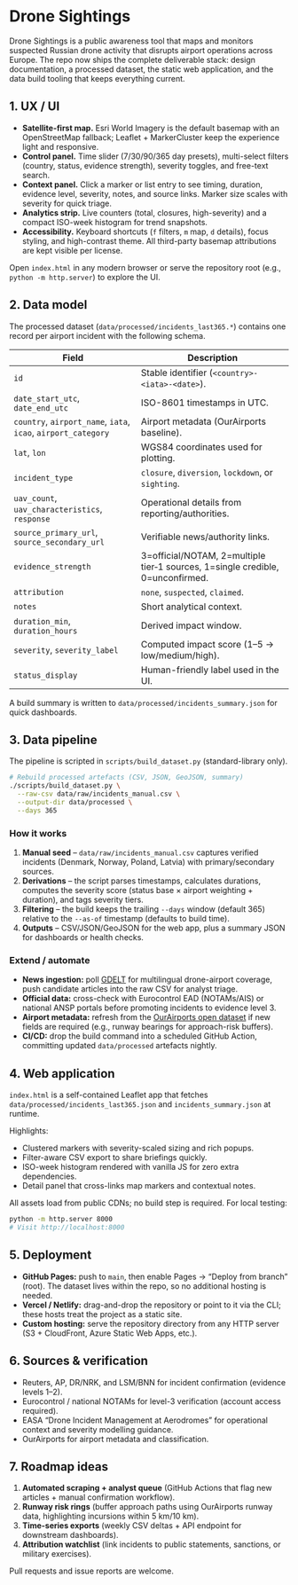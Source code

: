 # Drone Sightings

Drone Sightings is a public awareness tool that maps and monitors suspected Russian drone activity that disrupts airport operations across Europe. The repo now ships the complete deliverable stack: design documentation, a processed dataset, the static web application, and the data build tooling that keeps everything current.

## 1. UX / UI

- **Satellite-first map.** Esri World Imagery is the default basemap with an OpenStreetMap fallback; Leaflet + MarkerCluster keep the experience light and responsive.
- **Control panel.** Time slider (7/30/90/365 day presets), multi-select filters (country, status, evidence strength), severity toggles, and free-text search.
- **Context panel.** Click a marker or list entry to see timing, duration, evidence level, severity, notes, and source links. Marker size scales with severity for quick triage.
- **Analytics strip.** Live counters (total, closures, high-severity) and a compact ISO-week histogram for trend snapshots.
- **Accessibility.** Keyboard shortcuts (`f` filters, `m` map, `d` details), focus styling, and high-contrast theme. All third-party basemap attributions are kept visible per license.

Open `index.html` in any modern browser or serve the repository root (e.g., `python -m http.server`) to explore the UI.

## 2. Data model

The processed dataset (`data/processed/incidents_last365.*`) contains one record per airport incident with the following schema.

| Field | Description |
| --- | --- |
| `id` | Stable identifier (`<country>-<iata>-<date>`). |
| `date_start_utc`, `date_end_utc` | ISO-8601 timestamps in UTC. |
| `country`, `airport_name`, `iata`, `icao`, `airport_category` | Airport metadata (OurAirports baseline). |
| `lat`, `lon` | WGS84 coordinates used for plotting. |
| `incident_type` | `closure`, `diversion`, `lockdown`, or `sighting`. |
| `uav_count`, `uav_characteristics`, `response` | Operational details from reporting/authorities. |
| `source_primary_url`, `source_secondary_url` | Verifiable news/authority links. |
| `evidence_strength` | 3=official/NOTAM, 2=multiple tier‑1 sources, 1=single credible, 0=unconfirmed. |
| `attribution` | `none`, `suspected`, `claimed`. |
| `notes` | Short analytical context. |
| `duration_min`, `duration_hours` | Derived impact window. |
| `severity`, `severity_label` | Computed impact score (1–5 → low/medium/high). |
| `status_display` | Human-friendly label used in the UI. |

A build summary is written to `data/processed/incidents_summary.json` for quick dashboards.

## 3. Data pipeline

The pipeline is scripted in `scripts/build_dataset.py` (standard-library only).

```bash
# Rebuild processed artefacts (CSV, JSON, GeoJSON, summary)
./scripts/build_dataset.py \
  --raw-csv data/raw/incidents_manual.csv \
  --output-dir data/processed \
  --days 365
```

### How it works

1. **Manual seed** – `data/raw/incidents_manual.csv` captures verified incidents (Denmark, Norway, Poland, Latvia) with primary/secondary sources.
2. **Derivations** – the script parses timestamps, calculates durations, computes the severity score (status base × airport weighting + duration), and tags severity tiers.
3. **Filtering** – the build keeps the trailing `--days` window (default 365) relative to the `--as-of` timestamp (defaults to build time).
4. **Outputs** – CSV/JSON/GeoJSON for the web app, plus a summary JSON for dashboards or health checks.

### Extend / automate

- **News ingestion:** poll [GDELT](https://www.gdeltproject.org/data.html) for multilingual drone-airport coverage, push candidate articles into the raw CSV for analyst triage.
- **Official data:** cross-check with Eurocontrol EAD (NOTAMs/AIS) or national ANSP portals before promoting incidents to evidence level 3.
- **Airport metadata:** refresh from the [OurAirports open dataset](https://ourairports.com/data/) if new fields are required (e.g., runway bearings for approach-risk buffers).
- **CI/CD:** drop the build command into a scheduled GitHub Action, committing updated `data/processed` artefacts nightly.

## 4. Web application

`index.html` is a self-contained Leaflet app that fetches `data/processed/incidents_last365.json` and `incidents_summary.json` at runtime.

Highlights:
- Clustered markers with severity-scaled sizing and rich popups.
- Filter-aware CSV export to share briefings quickly.
- ISO-week histogram rendered with vanilla JS for zero extra dependencies.
- Detail panel that cross-links map markers and contextual notes.

All assets load from public CDNs; no build step is required. For local testing:

```bash
python -m http.server 8000
# Visit http://localhost:8000
```

## 5. Deployment

- **GitHub Pages:** push to `main`, then enable Pages → “Deploy from branch” (root). The dataset lives within the repo, so no additional hosting is needed.
- **Vercel / Netlify:** drag-and-drop the repository or point to it via the CLI; these hosts treat the project as a static site.
- **Custom hosting:** serve the repository directory from any HTTP server (S3 + CloudFront, Azure Static Web Apps, etc.).

## 6. Sources & verification

- Reuters, AP, DR/NRK, and LSM/BNN for incident confirmation (evidence levels 1–2).
- Eurocontrol / national NOTAMs for level-3 verification (account access required).
- EASA “Drone Incident Management at Aerodromes” for operational context and severity modelling guidance.
- OurAirports for airport metadata and classification.

## 7. Roadmap ideas

1. **Automated scraping + analyst queue** (GitHub Actions that flag new articles + manual confirmation workflow).
2. **Runway risk rings** (buffer approach paths using OurAirports runway data, highlighting incursions within 5 km/10 km).
3. **Time-series exports** (weekly CSV deltas + API endpoint for downstream dashboards).
4. **Attribution watchlist** (link incidents to public statements, sanctions, or military exercises).

Pull requests and issue reports are welcome.
